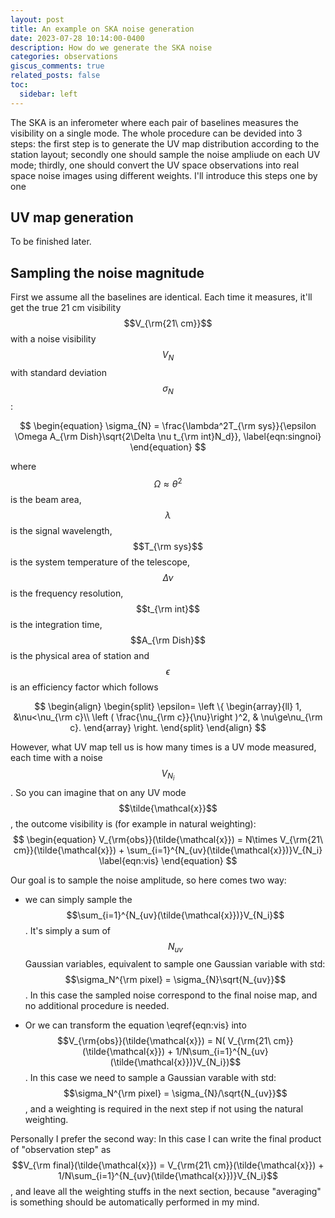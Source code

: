 ```yaml
---
layout: post
title: An example on SKA noise generation
date: 2023-07-28 10:14:00-0400
description: How do we generate the SKA noise
categories: observations
giscus_comments: true
related_posts: false
toc:
  sidebar: left
---
```


The SKA is an inferometer where each pair of baselines measures the visibility on a single mode. The whole procedure can be devided into 3 steps: the first step is to generate the UV map distribution according to the station layout; secondly one should sample the noise ampliude on each UV mode; thirdly, one should convert the UV space observations into real space noise images using different weights. I'll introduce this steps one by one

## UV map generation

To be finished later.

## Sampling the noise magnitude

First we assume all the baselines are identical. Each time it measures, it'll get the true 21 cm visibility $$V_{\rm{21\ cm}}$$ with a noise visibility $$V_N$$ with standard deviation $$\sigma_{N}$$:

$$
\begin{equation}
  \sigma_{N} = \frac{\lambda^2T_{\rm sys}}{\epsilon \Omega A_{\rm Dish}\sqrt{2\Delta \nu t_{\rm int}N_d}},
    \label{eqn:singnoi}
\end{equation}
$$

where $$\Omega\approx \theta^2$$ is the beam area, $$\lambda$$ is the signal wavelength, $$T_{\rm sys}$$ is the system temperature of the telescope, $$\Delta \nu$$ is the frequency resolution, $$t_{\rm int}$$ is the integration time, $$A_{\rm Dish}$$ is the physical area of station and $$\epsilon$$ is an efficiency factor which follows

$$
\begin{align}
\begin{split}
\epsilon= \left \{
\begin{array}{ll}
    1,   &\nu<\nu_{\rm c}\\
   \left ( \frac{\nu_{\rm c}}{\nu}\right )^2, & \nu\ge\nu_{\rm c}.
\end{array}
\right.
\end{split}
\end{align}
$$

However, what UV map tell us is how many times is a UV mode measured, each time with a noise $$V_{N_i}$$. So you can imagine that on any UV mode $$\tilde{\mathcal{x}}$$, the outcome visibility is (for example in natural weighting):
$$
\begin{equation}
  V_{\rm{obs}}(\tilde{\mathcal{x}}) = N\times V_{\rm{21\ cm}}(\tilde{\mathcal{x}}) + \sum_{i=1}^{N_{uv}(\tilde{\mathcal{x}})}V_{N_i}
\label{eqn:vis}
\end{equation}
$$

Our goal is to sample the noise amplitude, so here comes two way:

- we can simply sample the $$\sum_{i=1}^{N_{uv}(\tilde{\mathcal{x}})}V_{N_i}$$. It's simply a sum of $$N_{uv}$$ Gaussian variables, equivalent to sample one Gaussian variable with std: $$\sigma_N^{\rm pixel} = \sigma_{N}\sqrt{N_{uv}}$$.
In this case the sampled noise correspond to the final noise map, and no additional procedure is needed.

- Or we can transform the equation \eqref{eqn:vis} into $$V_{\rm{obs}}(\tilde{\mathcal{x}}) = N( V_{\rm{21\ cm}}(\tilde{\mathcal{x}}) + 1/N\sum_{i=1}^{N_{uv}(\tilde{\mathcal{x}})}V_{N_i})$$. In this case we need to sample a Gaussian varable with std: $$\sigma_N^{\rm pixel} = \sigma_{N}/\sqrt{N_{uv}}$$, and a weighting is required in the next step if not using the natural weighting.

Personally I prefer the second way: In this case I can write the final product of "observation step" as $$V_{\rm final}(\tilde{\mathcal{x}}) = V_{\rm{21\ cm}}(\tilde{\mathcal{x}}) + 1/N\sum_{i=1}^{N_{uv}(\tilde{\mathcal{x}})}V_{N_i}$$, and leave all the weighting stuffs in the next section, because "averaging" is something should be automatically performed in my mind.
